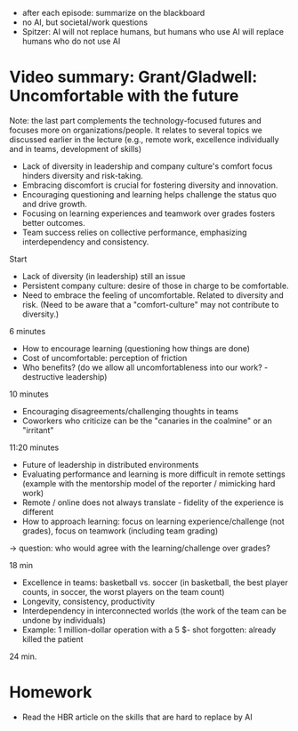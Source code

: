 - after each episode: summarize on the blackboard
- no AI, but societal/work questions
- Spitzer: AI will not replace humans, but humans who use AI will replace humans who do not use AI

# Video summary: Grant/Gladwell: Uncomfortable with the future

Note: the last part complements the technology-focused futures and focuses more on organizations/people. It relates to several topics we discussed earlier in the lecture (e.g., remote work, excellence individually and in teams, development of skills)

- Lack of diversity in leadership and company culture's comfort focus hinders diversity and risk-taking.
- Embracing discomfort is crucial for fostering diversity and innovation.
- Encouraging questioning and learning helps challenge the status quo and drive growth.
- Focusing on learning experiences and teamwork over grades fosters better outcomes.
- Team success relies on collective performance, emphasizing interdependency and consistency.

Start

- Lack of diversity (in leadership) still an issue
- Persistent company culture: desire of those in charge to be comfortable.
- Need to embrace the feeling of uncomfortable. Related to diversity and risk.
(Need to be aware that a "comfort-culture" may not contribute to diversity.)

6 minutes

- How to encourage learning (questioning how things are done)
- Cost of uncomfortable: perception of friction
- Who benefits? (do we allow all uncomfortableness into our work? - destructive leadership)

10 minutes

- Encouraging disagreements/challenging thoughts in teams
- Coworkers who criticize can be the "canaries in the coalmine" or an "irritant"

11:20 minutes

- Future of leadership in distributed environments
- Evaluating performance and learning is more difficult in remote settings (example with the mentorship model of the reporter / mimicking hard work)
- Remote / online does not always translate - fidelity of the experience is different
- How to approach learning: focus on learning experience/challenge (not grades), focus on teamwork (including team grading)

-> question: who would agree with the learning/challenge over grades?

18 min

- Excellence in teams: basketball vs. soccer (in basketball, the best player counts, in soccer, the worst players on the team count)
- Longevity, consistency, productivity
- Interdependency in interconnected worlds (the work of the team can be undone by individuals)
- Example: 1 million-dollar operation with a 5 $- shot forgotten: already killed the patient

24 min.

# Homework

- Read the HBR article on the skills that are hard to replace by AI
